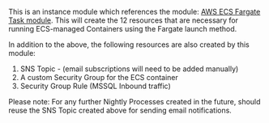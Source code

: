 This is an instance module which references the module: [AWS ECS Fargate Task module](https://github.com/LBHackney-IT/mtfh-finance-infrastructure/tree/main/aws_ecs_fargate_task_module).
This will create the 12 resources that are necessary for running ECS-managed Containers using the Fargate launch method.

In addition to the above, the following resources are also created by this module:
 1. SNS Topic - (email subscriptions will need to be added manually)
 2. A custom Security Group for the ECS container
 3. Security Group Rule (MSSQL Inbound traffic)

Please note: For any further Nightly Processes created in the future, should reuse the SNS Topic created above for sending email notifications.
